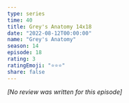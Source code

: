 ```yaml
---
type: series
time: 40
title: Grey's Anatomy 14x18
date: "2022-08-12T00:00:00"
name: "Grey's Anatomy"
season: 14
episode: 18
rating: 3
ratingEmoji: "⭐️⭐️⭐️"
share: false
---
```


_[No review was written for this episode]_
